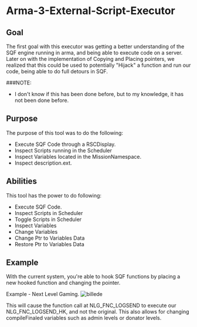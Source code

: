 # Arma-3-External-Script-Executor
## Goal
The first goal with this executor was getting a better understanding of the SQF engine running in arma, and being able to execute code on a server.
Later on with the implementation of Copying and Placing pointers, we realized that this could be used to potentially "Hijack" a function and run our code, being able to do full detours in SQF.

###NOTE:
- I don't know if this has been done before, but to my knowledge, it has not been done before.

## Purpose
The purpose of this tool was to do the following:
- Execute SQF Code through a RSCDisplay.
- Inspect Scripts running in the Scheduler
- Inspect Variables located in the MissionNamespace.
- Inspect description.ext.

## Abilities
This tool has the power to do following:
- Execute SQF Code.
- Inspect Scripts in Scheduler
- Toggle Scripts in Scheduler
- Inspect Variables
- Change Variables
- Change Ptr to Variables Data
- Restore Ptr to Variables Data

## Example
With the current system, you're able to hook SQF functions by placing a new hooked function and changing the pointer.

Example - Next Level Gaming.
![billede](https://github.com/Fallen1866/Arma-3-External-Script-Executor/assets/88215542/6aeb3bc0-0f03-49be-933f-b38623ecabed)

This will cause the function call at NLG_FNC_LOGSEND to execute our NLG_FNC_LOGSEND_HK, and not the original.
This also allows for changing compileFinaled variables such as admin levels or donator levels.
